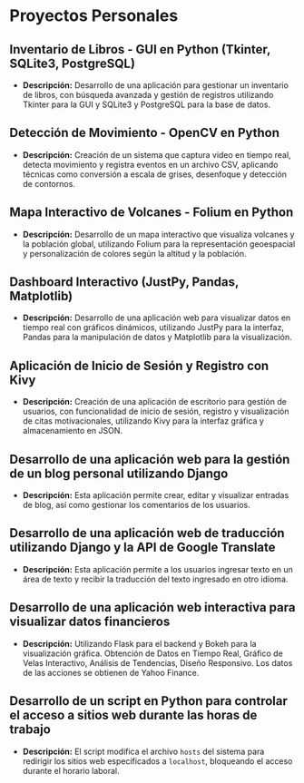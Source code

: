# Proyectos Personales

## Inventario de Libros - GUI en Python (Tkinter, SQLite3, PostgreSQL)
- **Descripción:** Desarrollo de una aplicación para gestionar un inventario de libros, con búsqueda avanzada y gestión de registros utilizando Tkinter para la GUI y SQLite3 y PostgreSQL para la base de datos.

## Detección de Movimiento - OpenCV en Python
- **Descripción:** Creación de un sistema que captura video en tiempo real, detecta movimiento y registra eventos en un archivo CSV, aplicando técnicas como conversión a escala de grises, desenfoque y detección de contornos.

## Mapa Interactivo de Volcanes - Folium en Python
- **Descripción:** Desarrollo de un mapa interactivo que visualiza volcanes y la población global, utilizando Folium para la representación geoespacial y personalización de colores según la altitud y la población.

## Dashboard Interactivo (JustPy, Pandas, Matplotlib)
- **Descripción:** Desarrollo de una aplicación web para visualizar datos en tiempo real con gráficos dinámicos, utilizando JustPy para la interfaz, Pandas para la manipulación de datos y Matplotlib para la visualización.

## Aplicación de Inicio de Sesión y Registro con Kivy
- **Descripción:** Creación de una aplicación de escritorio para gestión de usuarios, con funcionalidad de inicio de sesión, registro y visualización de citas motivacionales, utilizando Kivy para la interfaz gráfica y almacenamiento en JSON.

## Desarrollo de una aplicación web para la gestión de un blog personal utilizando Django
- **Descripción:** Esta aplicación permite crear, editar y visualizar entradas de blog, así como gestionar los comentarios de los usuarios.

## Desarrollo de una aplicación web de traducción utilizando Django y la API de Google Translate
- **Descripción:** Esta aplicación permite a los usuarios ingresar texto en un área de texto y recibir la traducción del texto ingresado en otro idioma.

## Desarrollo de una aplicación web interactiva para visualizar datos financieros
- **Descripción:** Utilizando Flask para el backend y Bokeh para la visualización gráfica. Obtención de Datos en Tiempo Real, Gráfico de Velas Interactivo, Análisis de Tendencias, Diseño Responsivo. Los datos de las acciones se obtienen de Yahoo Finance.

## Desarrollo de un script en Python para controlar el acceso a sitios web durante las horas de trabajo
- **Descripción:** El script modifica el archivo `hosts` del sistema para redirigir los sitios web especificados a `localhost`, bloqueando el acceso durante el horario laboral.
